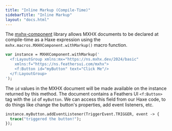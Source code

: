```yaml
---
title: "Inline Markup (Compile-Time)"
sidebarTitle: "Inline Markup"
layout: "docs.html"
---
```


The [mxhx-component](https://github.com/mxhx-dev/mxhx-component) library allows MXHX documents to be declared at compile-time as a Haxe expression using the `mxhx.macros.MXHXComponent.withMarkup()` macro function.

```haxe
var instance = MXHXComponent.withMarkup('
  <f:LayoutGroup xmlns:mx="https://ns.mxhx.dev/2024/basic"
    xmlns:f="https://ns.feathersui.com/mxhx">
    <f:Button id="myButton" text="Click Me"/>
  </f:LayoutGroup>
');
```

The `id` values in the MXHX document will be made available on the instance returned by this method. The document contains a Feathers UI `<f:Button>` tag with the `id` of `myButton`. We can access this field from our Haxe code, to do things like change the button's properties, add event listeners, etc.

```haxe
instance.myButton.addEventListener(TriggerEvent.TRIGGER, event -> {
  trace("triggered the button!");
});
```